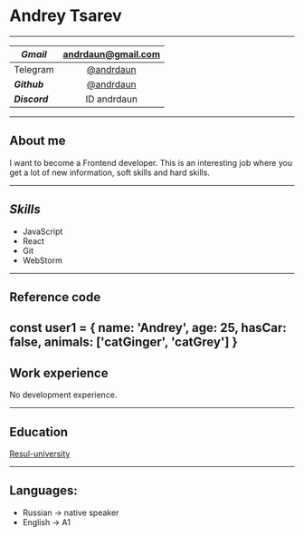 # Andrey Tsarev
***
*Gmail* | andrdaun@gmail.com
-----|:---:
Telegram|[@andrdaun](https://t.me/andrdaun)
***Github***|[@andrdaun](https://github.com/andrdaun)
***Discord***|ID andrdaun
---
## About me
I want to become a Frontend developer. This is an interesting job where you get a lot of new information, soft skills and hard skills.

***
## ***Skills***
* JavaScript
* React
* Git
* WebStorm
---
## Reference code
const user1 = {
name: 'Andrey',
age: 25,
hasCar: false,
animals: ['catGinger', 'catGrey']
}
---
## Work experience
No development experience.

---
## Education
[Resul-university](https://result.school/products/marathon-js)

---
## Languages:
* Russian → native speaker
* English → A1